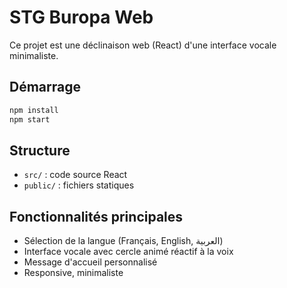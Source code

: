 # STG Buropa Web

Ce projet est une déclinaison web (React) d'une interface vocale minimaliste.

## Démarrage

```bash
npm install
npm start
```

## Structure
- `src/` : code source React
- `public/` : fichiers statiques

## Fonctionnalités principales
- Sélection de la langue (Français, English, العربية)
- Interface vocale avec cercle animé réactif à la voix
- Message d'accueil personnalisé
- Responsive, minimaliste 